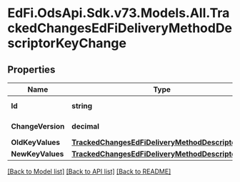 # EdFi.OdsApi.Sdk.v73.Models.All.TrackedChangesEdFiDeliveryMethodDescriptorKeyChange

## Properties

Name | Type | Description | Notes
------------ | ------------- | ------------- | -------------
**Id** | **string** | Resource identifier | [optional] 
**ChangeVersion** | **decimal** | Change version | [optional] 
**OldKeyValues** | [**TrackedChangesEdFiDeliveryMethodDescriptorKey**](TrackedChangesEdFiDeliveryMethodDescriptorKey.md) |  | [optional] 
**NewKeyValues** | [**TrackedChangesEdFiDeliveryMethodDescriptorKey**](TrackedChangesEdFiDeliveryMethodDescriptorKey.md) |  | [optional] 

[[Back to Model list]](../../README.md#documentation-for-models) [[Back to API list]](../../README.md#documentation-for-api-endpoints) [[Back to README]](../../README.md)

